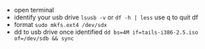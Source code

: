 - open terminal
- identify your usb drive
```lsusb -v``` or
```df -h | less``` use q to quit df
- format ```sudo mkfs.ext4 /dev/sdx```
- dd to usb drive once identified
```dd bs=4M if=tails-i386-2.5.iso of=/dev/sdb && sync```
